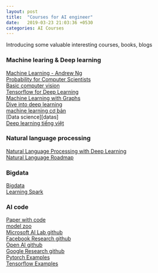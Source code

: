 ```yaml
---
layout: post
title:  "Courses for AI engineer"
date:   2019-03-23 21:03:36 +0530
categories: AI Courses
---
```

Introducing some valuable interesting courses, books, blogs

### Machine learing & Deep learning

[Machine Learning - Andrew Ng][Machine learning]  
[Probability for Computer Scientists][Probability]   
[Basic computer vision][ComputerVision]  
[Tensorflow for Deep Learning][Tensorflow]  
[Machine Learning with Graphs][Network]  
[Dive into deep learning][d2l]	
[machine learning cơ bản][basicml]  
[Data science][datas]  
[Deep learning tiếng việt](https://dlbookvn.gitlab.io/deeplearning/)  

### Natural language processing

[Natural Language Processing with Deep Learning][Language]  
[Natural Language Roadmap][Roadmap]	 

### Bigdata

[Bigdata][Bigdata]  
[Learning Spark][spark]  

### AI code

[Paper with code](https://paperswithcode.com/)  
[model zoo](https://modelzoo.co/)  
[Microsoft AI Lab github](https://github.com/microsoft/ailab)  
[Facebook Research github](https://github.com/facebookresearch)  
[Open AI github](https://github.com/openai/)  
[Google Research github](https://github.com/google-research)  
[Pytorch Examples](https://github.com/pytorch/examples)  
[Tensorflow Examples](https://github.com/tensorflow/examples)  
  
  

[Probability]: https://web.stanford.edu/class/cs109
[Bigdata]:   http://web.stanford.edu/class/cs246/
[ComputerVision]: http://cs231n.stanford.edu/
[Tensorflow]: https://web.stanford.edu/class/cs20si/
[Network]: http://web.stanford.edu/class/cs224w/
[Language]: http://web.stanford.edu/class/cs224n/
[Machine learning]: https://www.coursera.org/learn/machine-learning
[Roadmap]: https://github.com/anhtuanluu/nlp-roadmap
[d2l]: https://d2l.ai/index.html
[spark]: https://github.com/databricks/LearningSparkV2
[basicml]: https://machinelearningcoban.com/
[datascience]: https://phamdinhkhanh.github.io/home

